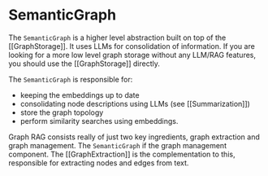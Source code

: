 # SemanticGraph

The `SemanticGraph` is a higher level abstraction built on top of the [[GraphStorage]]. It uses LLMs for consolidation of information. If you are looking for a more low level graph storage without any LLM/RAG features, you should use the [[GraphStorage]] directly.

The `SemanticGraph` is responsible for:

- keeping the embeddings up to date
- consolidating node descriptions using LLMs (see [[Summarization]])
- store the graph topology
- perform similarity searches using embeddings.

Graph RAG consists really of just two key ingredients, graph extraction and graph management. The `SemanticGraph` if the graph management component. The [[GraphExtraction]] is the complementation to this, responsible for extracting nodes and edges from text.
